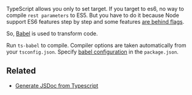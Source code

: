TypeScript allows you only to set target. If you target to es6, no way to compile `rest parameters` to ES5.
But you have to do it because Node support ES6 features step by step and some features [are behind flags](https://nodejs.org/en/docs/es6/).

So, [Babel](http://babeljs.io) is used to transform code.

Run `ts-babel` to compile. Compiler options are taken automatically from your `tsconfig.json`.
Specify [babel configuration](https://babeljs.io/docs/usage/babelrc/) in the `package.json`.

## Related

* [Generate JSDoc from Typescript](https://github.com/develar/ts2jsdoc)